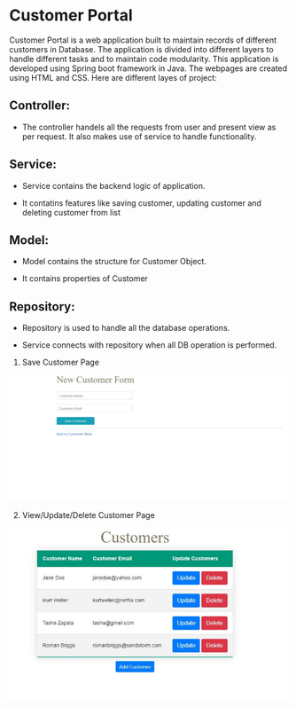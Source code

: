 # Customer Portal

Customer Portal is a web application built to maintain records of different customers in Database. The application is divided into different layers to handle different tasks and to maintain code modularity.
This application is developed using Spring boot framework in Java. The webpages are created using HTML and CSS. Here are different layes of project:

Controller:
---------------
- The controller handels all the requests from user and present view as per request. It also makes use of service to handle functionality.


Service:
---------------
- Service contains the backend logic of application. 

- It contatins features like saving customer, updating customer and deleting customer from list


Model:
---------------

- Model contains the structure for Customer Object.

- It contains properties of Customer


Repository:
---------------

- Repository is used to handle all the database operations.

- Service connects with repository when all DB operation is performed.



1. Save Customer Page

![alt text](https://github.com/Princedeep/SpringBootWebApp/blob/master/new_customer.JPG)


2. View/Update/Delete Customer Page

![alt text](https://github.com/Princedeep/SpringBootWebApp/blob/master/view_update.JPG)




